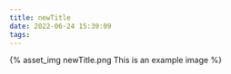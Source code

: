 ```yaml
---
title: newTitle
date: 2022-06-24 15:39:09
tags:
---
```

{% asset_img newTitle.png This is an example image %}
